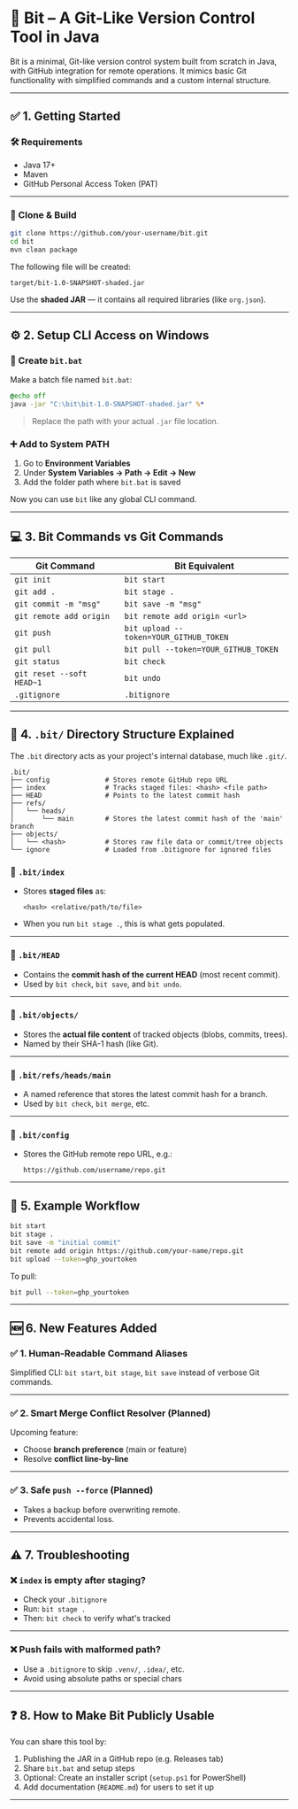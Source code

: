

# 🧠 **Bit – A Git-Like Version Control Tool in Java**

Bit is a minimal, Git-like version control system built from scratch in Java, with GitHub integration for remote operations. It mimics basic Git functionality with simplified commands and a custom internal structure.

---

## ✅ **1. Getting Started**

### 🛠️ Requirements

* Java 17+
* Maven
* GitHub Personal Access Token (PAT)

---

### 🔁 Clone & Build

```bash
git clone https://github.com/your-username/bit.git
cd bit
mvn clean package
```

The following file will be created:

```
target/bit-1.0-SNAPSHOT-shaded.jar
```

Use the **shaded JAR** — it contains all required libraries (like `org.json`).

---

## ⚙️ **2. Setup CLI Access on Windows**

### 📝 Create `bit.bat`

Make a batch file named `bit.bat`:

```bat
@echo off
java -jar "C:\bit\bit-1.0-SNAPSHOT-shaded.jar" %*
```

> Replace the path with your actual `.jar` file location.

### ➕ Add to System PATH

1. Go to **Environment Variables**
2. Under **System Variables → Path → Edit → New**
3. Add the folder path where `bit.bat` is saved

Now you can use `bit` like any global CLI command.

---

## 💻 **3. Bit Commands vs Git Commands**

| Git Command               | Bit Equivalent                         |
| ------------------------- | -------------------------------------- |
| `git init`                | `bit start`                            |
| `git add .`               | `bit stage .`                          |
| `git commit -m "msg"`     | `bit save -m "msg"`                    |
| `git remote add origin`   | `bit remote add origin <url>`          |
| `git push`                | `bit upload --token=YOUR_GITHUB_TOKEN` |
| `git pull`                | `bit pull --token=YOUR_GITHUB_TOKEN`   |
| `git status`              | `bit check`                            |
| `git reset --soft HEAD~1` | `bit undo`                             |
| `.gitignore`              | `.bitignore`                           |

---

## 📁 **4. `.bit/` Directory Structure Explained**

The `.bit` directory acts as your project's internal database, much like `.git/`.

```
.bit/
├── config              # Stores remote GitHub repo URL
├── index               # Tracks staged files: <hash> <file path>
├── HEAD                # Points to the latest commit hash
├── refs/
│   └── heads/
│       └── main        # Stores the latest commit hash of the 'main' branch
├── objects/
│   └── <hash>          # Stores raw file data or commit/tree objects
└── ignore              # Loaded from .bitignore for ignored files
```

### 📄 `.bit/index`

* Stores **staged files** as:

  ```
  <hash> <relative/path/to/file>
  ```
* When you run `bit stage .`, this is what gets populated.

---

### 📄 `.bit/HEAD`

* Contains the **commit hash of the current HEAD** (most recent commit).
* Used by `bit check`, `bit save`, and `bit undo`.

---

### 📁 `.bit/objects/`

* Stores the **actual file content** of tracked objects (blobs, commits, trees).
* Named by their SHA-1 hash (like Git).

---

### 📁 `.bit/refs/heads/main`

* A named reference that stores the latest commit hash for a branch.
* Used by `bit check`, `bit merge`, etc.

---

### 📄 `.bit/config`

* Stores the GitHub remote repo URL, e.g.:

  ```
  https://github.com/username/repo.git
  ```

---

## 🧪 **5. Example Workflow**

```bash
bit start
bit stage .
bit save -m "initial commit"
bit remote add origin https://github.com/your-name/repo.git
bit upload --token=ghp_yourtoken
```

To pull:

```bash
bit pull --token=ghp_yourtoken
```

---

## 🆕 **6. New Features Added**

### ✅ 1. Human-Readable Command Aliases

Simplified CLI: `bit start`, `bit stage`, `bit save` instead of verbose Git commands.

---

### ✅ 2. Smart Merge Conflict Resolver (Planned)

Upcoming feature:

* Choose **branch preference** (main or feature)
* Resolve **conflict line-by-line**

---

### ✅ 3. Safe `push --force` (Planned)

* Takes a backup before overwriting remote.
* Prevents accidental loss.

---

## ⚠️ **7. Troubleshooting**

### ❌ `index` is empty after staging?

* Check your `.bitignore`
* Run: `bit stage .`
* Then: `bit check` to verify what's tracked

---

### ❌ Push fails with malformed path?

* Use a `.bitignore` to skip `.venv/`, `.idea/`, etc.
* Avoid using absolute paths or special chars

---

## ❓ **8. How to Make Bit Publicly Usable**

You can share this tool by:

1. Publishing the JAR in a GitHub repo (e.g. Releases tab)
2. Share `bit.bat` and setup steps
3. Optional: Create an installer script (`setup.ps1` for PowerShell)
4. Add documentation (`README.md`) for users to set it up

---


